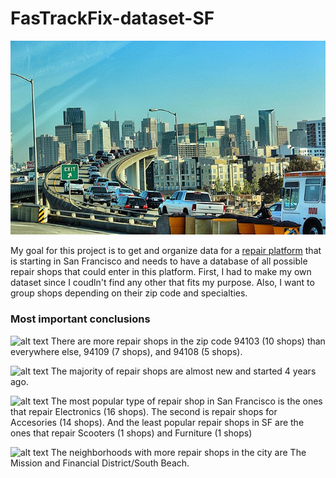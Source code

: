 # FasTrackFix-dataset-SF
![alt text](https://github.com/abrusebas1997/FasTrackFix-dataset-SF/blob/main/sixthstreet.jpeg)

My goal for this project is to get and organize data for a [repair platform](https://fastrackfix.com) that is starting in San Francisco and needs to have a database of all possible repair shops that could enter in this platform.  First, I had to make my own dataset since I coudln't find any other that fits my purpose.  Also, I want to group shops depending on their zip code and specialties.  

### Most important conclusions
![alt text]()
There are more repair shops in the zip code 94103 (10 shops) than everywhere else, 94109 (7 shops), and 94108 (5 shops).


![alt text]()
The majority of repair shops are almost new and started 4 years ago.

![alt text]()
The most popular type of repair shop in San Francisco is the ones that repair Electronics (16 shops). The second is  repair shops for Accesories (14 shops). And the least popular repair shops in SF are the ones that repair Scooters (1 shops) and Furniture (1 shops)

![alt text]()
The neighborhoods with more repair shops in the city are The Mission and Financial District/South Beach.
